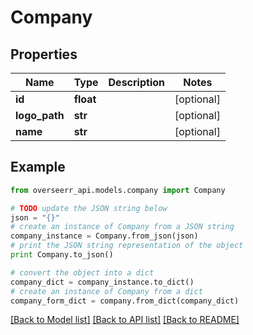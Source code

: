 # Company


## Properties
Name | Type | Description | Notes
------------ | ------------- | ------------- | -------------
**id** | **float** |  | [optional] 
**logo_path** | **str** |  | [optional] 
**name** | **str** |  | [optional] 

## Example

```python
from overseerr_api.models.company import Company

# TODO update the JSON string below
json = "{}"
# create an instance of Company from a JSON string
company_instance = Company.from_json(json)
# print the JSON string representation of the object
print Company.to_json()

# convert the object into a dict
company_dict = company_instance.to_dict()
# create an instance of Company from a dict
company_form_dict = company.from_dict(company_dict)
```
[[Back to Model list]](../README.md#documentation-for-models) [[Back to API list]](../README.md#documentation-for-api-endpoints) [[Back to README]](../README.md)



